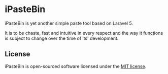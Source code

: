 # iPasteBin

iPasteBin is yet another simple paste tool based on Laravel 5.

It is to be chaste, fast and intuitive in every respect and the way it functions is subject to change over the time of its' development.

## License

iPasteBin is open-sourced software licensed under the [MIT license](http://opensource.org/licenses/MIT).
